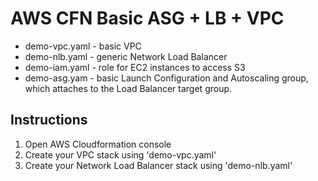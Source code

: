 AWS CFN Basic ASG + LB + VPC
=========================

 - demo-vpc.yaml - basic VPC 
 - demo-nlb.yaml - generic Network Load Balancer
 - demo-iam.yaml - role for EC2 instances to access S3
 - demo-asg.yam - basic Launch Configuration and Autoscaling group, which attaches to the Load Balancer target group.

Instructions
---------------

 1. Open AWS Cloudformation console 
 2. Create your VPC stack using 'demo-vpc.yaml'
 3. Create your Network Load Balancer stack using 'demo-nlb.yaml'

<!--stackedit_data:
eyJoaXN0b3J5IjpbLTE0MTA2NzI4NjJdfQ==
-->